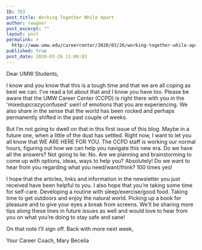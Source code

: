 ```yaml
---
ID: 783
post_title: Working Together While Apart
author: rwagner
post_excerpt: ""
layout: post
permalink: >
  http://www.umw.edu/careercenter/2020/03/26/working-together-while-apar/
published: true
post_date: 2020-03-26 11:06:02
---
```

<span data-contrast="auto">Dear UMW Students,</span>

<span data-contrast="auto">I know and you know that this is a tough time and that we are all coping as best we can. I’ve read a lot about that and I know you have too. Please be aware that the UMW Career Center (CCPD) is right there with you in the </span><span data-contrast="auto">'mixedupcrazyconfused'</span><span data-contrast="auto"> swirl of emotions that you are experiencing. We also share in the sense that the world has been rocked and perhaps permanently shifted in the past couple of weeks.</span><span data-ccp-props="{&quot;201341983&quot;:0,&quot;335559739&quot;:160,&quot;335559740&quot;:259}" data-wac-het="1"> </span>

<span data-contrast="auto">But I’m not going to dwell on that in this first issue of this </span><span data-contrast="auto">blog</span><span data-contrast="auto">. Maybe in a future one, when a little of the dust has settled. Right now, I want to let you all know that WE ARE HERE FOR YOU. The CCPD staff is working our normal hours, figuring out how we can help you navigate this new era. Do we have all the answers? Not going to lie: No. Are we planning and brainstorming to come up with options, ideas, ways to help you? Absolutely! Do we want to hear from you </span><span data-contrast="auto">regarding</span><span data-contrast="auto"> what you need/want/think? 100 times yes!</span><span data-ccp-props="{&quot;201341983&quot;:0,&quot;335559739&quot;:160,&quot;335559740&quot;:259}" data-wac-het="1"> </span>

<span data-contrast="auto">I hope that the articles, links and information in </span><span data-contrast="auto">the newsletter you just received</span><span data-contrast="auto"> have been helpful to you. I also hope that you’re taking some time for self-care. Developing a routine with sleep/exercise/good food. Taking time to get outdoors and enjoy the natural world. Picking up a book </span><span data-contrast="auto">for pleasure and to give your eyes a break from screens. We’ll be sharing more tips along these lines in future issues as well and would love to hear from you </span><span data-contrast="auto">on</span><span data-contrast="auto"> what you’re doing to stay safe and sane!</span><span data-ccp-props="{&quot;201341983&quot;:0,&quot;335559739&quot;:160,&quot;335559740&quot;:259}" data-wac-het="1"> </span>

<span data-contrast="auto">On that note I’ll sign off. Back with more next week,</span><span data-ccp-props="{&quot;201341983&quot;:0,&quot;335559739&quot;:160,&quot;335559740&quot;:259}" data-wac-het="1"> </span>

<span data-contrast="auto">Your Career Coach</span><span data-ccp-props="{&quot;201341983&quot;:0,&quot;335559739&quot;:160,&quot;335559740&quot;:259}" data-wac-het="1">, Mary Becelia</span>